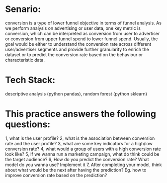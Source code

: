 # Senario: 
conversion is a type of lower funnel objective in terms of funnel
analysis. As we perform analysis on advertising or user data, one key metric is
conversion, which can be interpreted as conversion from user to advertiser or
conversion from upper funnel spend to lower funnel spend. Usually, the goal
would be either to understand the conversion rate across different
user/advertiser segments and provide further granularity to enrich the dataset
or to predict the conversion rate based on the behaviour or characteristic data. 

# Tech Stack:
descriptive analysis (python pandas), random forest (python sklearn)

# This practice answers the following questions:

1, what is the user profile?
2, what is the association between conversion rate and the user profile?
3, what are some key indicators for a high/low conversion rate?
4, what would a group of users with a high conversion rate look like?
5, If we wanna run a marketing campaign, what do think could be the target
audience?
6, How do you predict the conversion rate? What model do you wanna use?
Implement it
7, After completing your model, think about what would be the next after having
the prediction? Eg. how to improve conversion rate based on the prediction?
